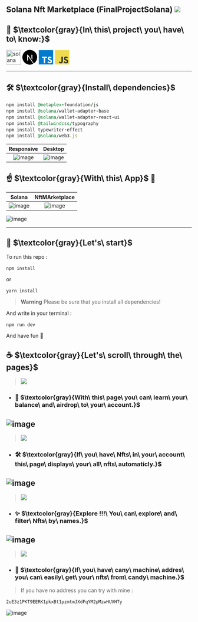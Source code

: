 ## Solana Nft Marketplace (FinalProjectSolana) [![](https://img.shields.io/badge/nftmarketsolana-blueviolet?style=for-the-badge)](https://nftmarketsolana.vercel.app/)


## :dart: $\textcolor{gray}{In\ this\ project\ you\ have\ to\ know:}$ 
<div>
      <img src="https://user-images.githubusercontent.com/109158340/207687793-d2fe408f-6bfc-4ce6-bfd0-ca7e8bcc17e7.png" title="solana" **alt="solana" width="40" height="40"/>
    <img src="https://raw.githubusercontent.com/devicons/devicon/1119b9f84c0290e0f0b38982099a2bd027a48bf1/icons/nextjs/nextjs-original.svg" title="Next" alt="Next" width="40" height="40"/>
     <img src="https://raw.githubusercontent.com/devicons/devicon/1119b9f84c0290e0f0b38982099a2bd027a48bf1/icons/typescript/typescript-original.svg" title="typescript" **alt="typescript" width="40" height="40"/> 
    <img src="https://github.com/devicons/devicon/blob/master/icons/javascript/javascript-original.svg" title="Git" **alt="Git" width="40" height="40"/> 
  
 </div>
 
 ---
 
 ##  🛠  $\textcolor{gray}{Install\ dependencies}$
 
 ```ruby
 npm install @metaplex-foundation/js
 npm install @solana/wallet-adapter-base
 npm install @solana/wallet-adapter-react-ui
 npm install @tailwindcss/typography
 npm install typewriter-effect
 npm install @solana/web3.js
 
 ```

Responsive                     |  Desktop
:-------------------------:|:-------------------------:
![image](https://user-images.githubusercontent.com/109158340/211107037-ed5e8c13-731d-4e08-8a66-62cc34ea7406.png)  |  ![image](https://user-images.githubusercontent.com/109158340/211107207-1049b8d5-74cd-465a-8c0d-136db1cf8a94.png)


 ##  ☝ $\textcolor{gray}{With\ this\ App}$ 🚀
 
Solana                     |  NftMArketplace
:-------------------------:|:-------------------------:
![image](https://user-images.githubusercontent.com/109158340/211107853-76da87a3-7d72-48b4-a359-1d33ddd6bc2d.png)  |  ![image](https://user-images.githubusercontent.com/109158340/211110422-6cd99080-3fd9-4b50-8811-2ce0c023eb47.png)

![image](https://user-images.githubusercontent.com/109158340/211157024-2b45fcfd-5ad0-4a89-bcf9-2bafabb0330b.png)

---
 ##  📝  $\textcolor{gray}{Let's\ start}$
 To run this repo :
 ```
 npm install
 ```
 or
  ```
 yarn install
 ```
 >__Warning__ Please be sure that you install all dependencies!
 
 And write in your terminal :
 
  ```
 npm run dev
 ```
 
 And have fun 🎉
 
 ## ☕  $\textcolor{gray}{Let's\ scroll\ through\ the\ pages}$
 
  > [![](https://img.shields.io/badge/CheckWallet-blueviolet?style=for-the-badge)](https://nftmarketsolana.vercel.app/checkwallet) 
  * ###  👀  $\textcolor{gray}{With\ this\ page\ you\ can\ learn\ your\ balance\ and\ airdrop\ to\ your\ account.}$
 ![image](https://user-images.githubusercontent.com/109158340/211146778-c8001894-13c7-4013-a10a-2e8d85b44bdc.png)
 ---
 > [![](https://img.shields.io/badge/DisplayNfts-blueviolet?style=for-the-badge)](https://nftmarketsolana.vercel.app/display)
  * ###  🛠  $\textcolor{gray}{If\ you\ have\ Nfts\ in\ your\ account\ this\ page\ displays\ your\ all\ nfts\ automaticly.}$
![image](https://user-images.githubusercontent.com/109158340/211146824-b87dd13c-de20-499d-9a6b-a90120f0510b.png)
---
> [![](https://img.shields.io/badge/Explore-blueviolet?style=for-the-badge)](https://nftmarketsolana.vercel.app/explore) 
  * ###  ✨  $\textcolor{gray}{Explore !!!\ You\ can\ explore\ and\ filter\ Nfts\ by\ names.}$
![image](https://user-images.githubusercontent.com/109158340/211187603-9dad12f4-1de1-4535-a82b-c3d0173fb8b0.png)
---
> [![](https://img.shields.io/badge/CandyMachineNfts-blueviolet?style=for-the-badge)](https://nftmarketsolana.vercel.app/candymachine) 
  * ###  🍭  $\textcolor{gray}{If\ you\ have\ cany\ machine\ addres\ you\ can\ easily\ get\ your\ nfts\ from\ candy\ machine.}$ 
  > If you have no address you can try with mine :
   ```
   2uE3z1PKT9EERK1pkxBt1pzmtmJXdFqYM2pMzwHUVHTy
   ```
![image](https://user-images.githubusercontent.com/109158340/211147092-68ec1f79-c64f-4bd8-96b4-50e8ed55ed9c.png)

 
 








